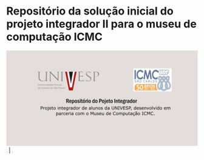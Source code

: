 # Repositório da solução inicial do projeto integrador II para o museu de computação ICMC
![](repository-open-graph.png)
<img src="Formulário-de-Agendamento(1).png" style="zoom:15%;" /> | <img src="Formulário-de-Agendamento(2).png" style="zoom:15%;" />

